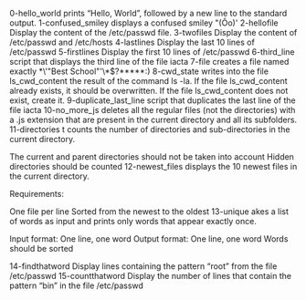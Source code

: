 0-hello_world prints “Hello, World”, followed by a new line to the standard output.
1-confused_smiley  displays a confused smiley "(Ôo)'
2-hellofile Display the content of the /etc/passwd file.
3-twofiles Display the content of /etc/passwd and /etc/hosts
4-lastlines Display the last 10 lines of /etc/passwd
5-firstlines Display the first 10 lines of /etc/passwd
6-third_line script that displays the third line of the file iacta
7-file creates a file named exactly \*\\'"Best School"\'\\*$\?\*\*\*\*\*:)
8-cwd_state writes into the file ls_cwd_content the result of the command ls -la. If the file ls_cwd_content already exists, it should be overwritten. If the file ls_cwd_content does not exist, create it.
9-duplicate_last_line script that duplicates the last line of the file iacta
10-no_more_js deletes all the regular files (not the directories) with a .js extension that are present in the current directory and all its subfolders.
11-directories t counts the number of directories and sub-directories in the current directory.

The current and parent directories should not be taken into account
Hidden directories should be counted
12-newest_files   displays the 10 newest files in the current directory.

Requirements:

One file per line
Sorted from the newest to the oldest
13-unique akes a list of words as input and prints only words that appear exactly once.

Input format: One line, one word
Output format: One line, one word
Words should be sorted

14-findthatword Display lines containing the pattern “root” from the file /etc/passwd
15-countthatword Display the number of lines that contain the pattern “bin” in the file /etc/passwd
